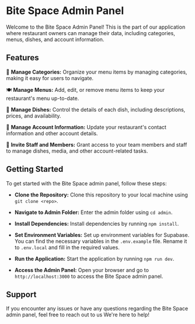 # Bite Space Admin Panel

Welcome to the Bite Space Admin Panel! This is the part of our application where restaurant owners can manage their data, including categories, menus, dishes, and account information.

## Features

📁 <b>Manage Categories:</b> Organize your menu items by managing categories, making it easy for users to navigate.

🍽️ <b>Manage Menus:</b> Add, edit, or remove menu items to keep your restaurant's menu up-to-date.

🥘 <b>Manage Dishes:</b> Control the details of each dish, including descriptions, prices, and availability.

👤 <b>Manage Account Information:</b> Update your restaurant's contact information and other account details.

👥 <b>Invite Staff and Members:</b> Grant access to your team members and staff to manage dishes, media, and other account-related tasks.

## Getting Started

To get started with the Bite Space admin panel, follow these steps:

- <b>Clone the Repository:</b> Clone this repository to your local machine using `git clone <repo>`.

- <b>Navigate to Admin Folder:</b> Enter the admin folder using `cd admin`.

- <b>Install Dependencies:</b> Install dependencies by running `npm install`.

- <b>Set Environment Variables:</b> Set up environment variables for Supabase. You can find the necessary variables in the `.env.example` file. Rename it to `.env.local` and fill in the required values.

- <b>Run the Application:</b> Start the application by running `npm run dev`.

- <b>Access the Admin Panel:</b> Open your browser and go to `http://localhost:3000` to access the Bite Space admin panel.

## Support

If you encounter any issues or have any questions regarding the Bite Space admin panel, feel free to reach out to us We're here to help!